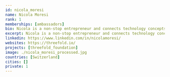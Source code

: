 ```yaml
---
id: nicola_moresi
name: Nicola Moresi
rank: 1
memberships: [ambassadors]
bio: Nicola is a non-stop entrepreneur and connects technology concepts with business opportunities and growth capital. He builds business around technology. Data Center owner, Working on Cloud technologies since 2011, he master consulting and integration on the whole IT Scene. Ambassador fell in love with Threefold Finally with ThreeFold Foundation the positive impact that technology has on our life, can be brought in a neutral and secure way to all people around the world. Living in a Digital world where our life, our memories, our history is digital, the help of a secure and neutral Internet is the basis for building up our new distributed life.
excerpt: Nicola is a non-stop entrepreneur and connects technology concepts with business opportunities and growth capital.
linkedin: https://www.linkedin.com/in/nicolamoresi/
websites: https://threefold.io/
projects: [threefold_foundation]
image: ./nicola_moresi_processed.jpg
countries: [Switzerland]
cities: []
private: 1
---
```

